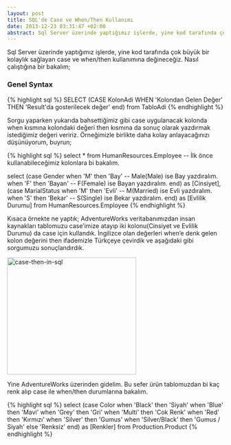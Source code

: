 ```yaml
---
layout: post
title: SQL'de Case ve When/Then Kullanımı
date: 2013-12-23 03:31:47 +02:00
abstract: Sql Server üzerinde yaptığımız işlerde, yine kod tarafında çok büyük bir kolaylık sağlayan case ve when/then kullanımına değineceğiz. Nasıl çalıştığına bir baka...
---
```


Sql Server üzerinde yaptığımız işlerde, yine kod tarafında çok büyük bir kolaylık sağlayan case ve when/then kullanımına değineceğiz. Nasıl çalıştığına bir bakalım;

### Genel Syntax

{% highlight sql %}
SELECT (CASE KolonAdi WHEN 'Kolondan Gelen Değer' THEN 'Result'da gosterilecek değer' end) from TabloAdi
{% endhighlight %}

Sorgu yaparken yukarıda bahsettiğimiz gibi case uygulanacak kolonda when kısmına kolondaki değeri then kısmına da sonuç olarak yazdırmak istediğimiz değeri veririz. Örneğimizle birlikte daha kolay anlayacağınızı düşünüyorum, buyrun;

{% highlight sql %}
select * from HumanResources.Employee -- İlk önce kullanabileceğimiz kolonlara bi bakalım.

select (case Gender
  when 'M' then 'Bay' -- Male(Male) ise Bay yazdıralım.
  when 'F' then 'Bayan' -- F(Female) ise Bayan yazdıralım.
end) as [Cinsiyet],
  (case MarialStatus
  when 'M' then 'Evli' -- M(Married) ise Evli yazdıralım.
  when 'S' then 'Bekar' -- S(Single) ise Bekar yazdıralım.
end) as [Evlilik Durumu] from HumanResources.Employee
{% endhighlight %}

Kısaca örnekte ne yaptık; AdventureWorks veritabanımızdan insan kaynakları tablomuzu case’imize atayıp iki kolonu(Cinsiyet ve Evlilik Durumu) da case için kullandık. İngilizce olan değerleri when’e denk gelen kolon değerini then ifademizle Türkçeye çevirdik ve aşağıdaki gibi sorgumuzu sonuçlandırdık.

<img alt="case-then-in-sql" src="{{ site.baseurl }}/assets/case-then-in-sql-300x273.jpg" width="300" height="273" />

Yine AdventureWorks üzerinden gidelim. Bu sefer ürün tablomuzdan bi kaç renk alıp case ile when/then durumlarına bakalım.

{% highlight sql %}
select (case Color
  when 'Black' then 'Siyah'
  when 'Blue' then 'Mavi'
  when 'Grey' then 'Gri'
  when 'Multi' then 'Cok Renk'
  when 'Red' then 'Kırmızı'
  when 'Silver' then 'Gumus'
  when 'Silver/Black' then 'Gumus / Siyah'
  else 'Renksiz'
end) as [Renkler] from Production.Product
{% endhighlight %}
